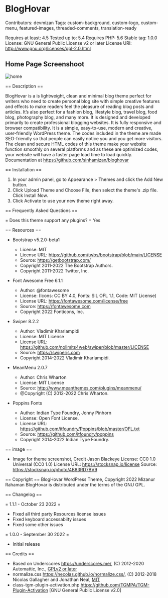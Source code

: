 # BlogHovar

Contributors: devmizan
Tags: custom-background, custom-logo, custom-menu, featured-images, threaded-comments, translation-ready

Requires at least: 4.5
Tested up to: 5.4
Requires PHP: 5.6
Stable tag: 1.0.0
License: GNU General Public License v2 or later
License URI: http://www.gnu.org/licenses/gpl-2.0.html

## Home Page Screenshoot

![home](https://user-images.githubusercontent.com/26348416/199048054-f93b45ec-9ea5-4bb2-ad04-ac6245bf9e69.png)

== Description ==

BlogHovar is a is lightweight, clean and minimal blog theme perfect for writers who need to create personal blog site with simple creative features and effects to make readers feel the pleasure of reading blog posts and articles. It’s also perfect for a fashion blog, lifestyle blog, travel blog, food blog, photography blog, and many more. It is designed and developed primarily to create professional blogging websites. It is fully responsive and browser compatibility. It is a simple, easy-to-use, modern and creative, user-friendly WordPress theme. The codes included in the theme are made SEO-friendly so that people can easily notice you and you get more visitors. The clean and secure HTML codes of this theme make your website function smoothly on several platforms and as these are optimized codes, your website will have a faster page load time to load quickly. Documentation at https://github.com/sinhamizan/bloghovar

== Installation ==

1. In your admin panel, go to Appearance > Themes and click the Add New button.
2. Click Upload Theme and Choose File, then select the theme's .zip file. Click Install Now.
3. Click Activate to use your new theme right away.

== Frequently Asked Questions ==

= Does this theme support any plugins? =
Yes

== Resources ==

* Bootstrap v5.2.0-beta1
  - License: MIT
  - License URL: https://github.com/twbs/bootstrap/blob/main/LICENSE
  - Source: https://getbootstrap.com/
  - Copyright 2011-2022 The Bootstrap Authors.
  - Copyright 2011-2022 Twitter, Inc.

* Font Awesome Free 6.1.1
  - Author: @fontawesome
  - License: (Icons: CC BY 4.0, Fonts: SIL OFL 1.1, Code: MIT License)
  - License URL: https://fontawesome.com/license/free
  - Source: https://fontawesome.com
  - Copyright 2022 Fonticons, Inc.

* Swiper 8.2.2
  - Author: Vladimir Kharlampidi
  - License: MIT License
  - License URL: https://github.com/nolimits4web/swiper/blob/master/LICENSE
  - Source: https://swiperjs.com
  - Copyright 2014-2022 Vladimir Kharlampidi.

* MeanMenu 2.0.7
  - Author: Chris Wharton
  - License: MIT License
  - Source: http://www.meanthemes.com/plugins/meanmenu/
  - @Copyright (C) 2012-2022 Chris Wharton.


* Poppins Fonts
  - Author: Indian Type Foundry, Jonny Pinhorn
  - License:  Open Font License.
  - License URL: https://github.com/itfoundry/Poppins/blob/master/OFL.txt
  - Source: https://github.com/itfoundry/poppins
  - Copyright 2014-2022 Indian Type Foundry.

== image ==

* Image for theme screenshot, Credit Jason Blackeye
  License: CC0 1.0 Universal (CC0 1.0)
  License URL: https://stocksnap.io/license
  Source: https://stocksnap.io/photo/4B83RD7BV9


== Copyright ==
BlogHovar WordPress Theme, Copyright 2022 Mizanur Rahaman
BlogHovar is distributed under the terms of the GNU GPL.

== Changelog ==

= 1.1.1 - October 23 2022 =
* Fixed all third party Resources license issues
* Fixed keyboard accessabilty issues
* Fixed some other issues

= 1.0.0 - September 30 2022 =
* Initial release

== Credits ==

* Based on Underscores https://underscores.me/, (C) 2012-2020 Automattic, Inc., [GPLv2 or later](https://www.gnu.org/licenses/gpl-2.0.html)
* normalize.css https://necolas.github.io/normalize.css/, (C) 2012-2018 Nicolas Gallagher and Jonathan Neal, [MIT](https://opensource.org/licenses/MIT)
* class-tgm-plugin-activation.php https://github.com/TGMPA/TGM-Plugin-Activation [GNU General Public License v2.0]
